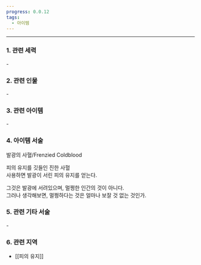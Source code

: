 ```yaml
---
progress: 0.0.12
tags:
  - 아이템
---
```

---
### 1. 관련 세력 
\-
### 2. 관련 인물
\-

### 3. 관련 아이템
\-
### 4. 아이템 서술
발광의 사혈/Frenzied Coldblood

피의 유지를 깃들인 진한 사혈  
사용하면 발광이 서린 피의 유지를 얻는다.  
  
그것은 발광에 서려있으며, 멀쩡한 인간의 것이 아니다.  
그러나 생각해보면, 멀쩡하다는 것은 얼마나 보잘 것 없는 것인가.

### 5. 관련 기타 서술
\-
### 6. 관련 지역
- [[피의 유지]]